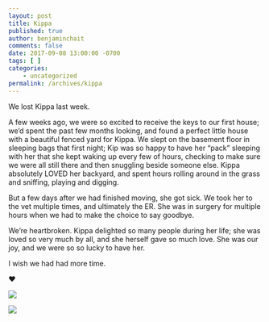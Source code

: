 ```yaml
---
layout: post
title: Kippa
published: true
author: benjaminchait
comments: false
date: 2017-09-08 13:00:00 -0700
tags: [ ]
categories:
    - uncategorized
permalink: /archives/kippa
---
```

We lost Kippa last week.

A few weeks ago, we were so excited to receive the keys to our first house; we’d spent the past few months looking, and found a perfect little house with a beautiful fenced yard for Kippa. We slept on the basement floor in sleeping bags that first night; Kip was so happy to have her “pack” sleeping with her that she kept waking up every few of hours, checking to make sure we were all still there and then snuggling beside someone else. Kippa absolutely LOVED her backyard, and spent hours rolling around in the grass and sniffing, playing and digging.

But a few days after we had finished moving, she got sick. We took her to the vet multiple times, and ultimately the ER. She was in surgery for multiple hours when we had to make the choice to say goodbye.

We’re heartbroken. Kippa delighted so many people during her life; she was loved so very much by all, and she herself gave so much love. She was our joy, and we were so so lucky to have her.

I wish we had had more time.

❤️

![][1]

![][2]

 [1]: /wp-content/uploads/kippa/2E2B42B1-038B-46A1-B454-4A2B845CCF0A.jpg
 [2]: /wp-content/uploads/kippa/82DE37FA-FDE2-47E2-A22D-4713C771D161.jpg
